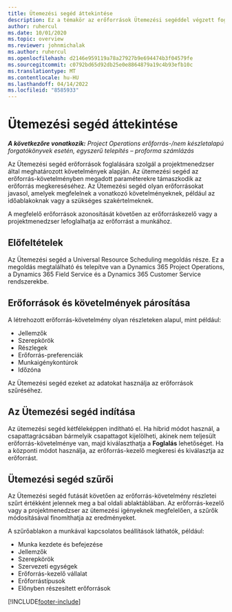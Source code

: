 ```yaml
---
title: Ütemezési segéd áttekintése
description: Ez a témakör az erőforrások Ütemezési segéddel végzett foglalásához nyújt tájékoztatást.
author: ruhercul
ms.date: 10/01/2020
ms.topic: overview
ms.reviewer: johnmichalak
ms.author: ruhercul
ms.openlocfilehash: d2146e959119a78a27927b9e694474b3f04579fe
ms.sourcegitcommit: c0792bd65d92db25e0e8864879a19c4b93efb10c
ms.translationtype: MT
ms.contentlocale: hu-HU
ms.lasthandoff: 04/14/2022
ms.locfileid: "8585933"
---
```

# <a name="schedule-assistant-overview"></a>Ütemezési segéd áttekintése

_**A következőre vonatkozik:** Project Operations erőforrás-/nem készletalapú forgatókönyvek esetén, egyszerű telepítés – proforma számlázás_

Az Ütemezési segéd erőforrások foglalására szolgál a projektmenedzser által meghatározott követelmények alapján. Az ütemezési segéd az erőforrás-követelményben megadott paraméterekre támaszkodik az erőforrás megkereséséhez. Az Ütemezési segéd olyan erőforrásokat javasol, amelyek megfelelnek a vonatkozó követelményeknek, például az időablakoknak vagy a szükséges szakértelmeknek.

A megfelelő erőforrások azonosítását követően az erőforráskezelő vagy a projektmenedzser lefoglalhatja az erőforrást a munkához.

## <a name="prerequisites"></a>Előfeltételek

Az Ütemezési segéd a Universal Resource Scheduling megoldás része. Ez a megoldás megtalálható és telepítve van a Dynamics 365 Project Operations, a Dynamics 365 Field Service és a Dynamics 365 Customer Service rendszerekbe.

## <a name="matching-requirements-and-resources"></a>Erőforrások és követelmények párosítása

A létrehozott erőforrás-követelmény olyan részleteken alapul, mint például:

-   Jellemzők
-   Szerepkörök
-   Részlegek
-   Erőforrás-preferenciák
-   Munkaigénykontúrok
-   Időzóna

Az Ütemezési segéd ezeket az adatokat használja az erőforrások szűréséhez.

## <a name="launch-the-schedule-assistant"></a>Az Ütemezési segéd indítása

Az ütemezési segéd kétféleképpen indítható el. Ha hibrid módot használ, a csapattagrácsában bármelyik csapattagot kijelölheti, akinek nem teljesült erőforrás-követelménye van, majd kiválaszthatja a **Foglalás** lehetőséget. Ha a központi módot használja, az erőforrás-kezelő megkeresi és kiválasztja az erőforrást.

## <a name="schedule-assistant-filters"></a>Ütemezési segéd szűrői

Az Ütemezési segéd futását követően az erőforrás-követelmény részletei szűrt értékként jelennek meg a bal oldali ablaktáblában. Az erőforrás-kezelő vagy a projektmenedzser az ütemezési igényeknek megfelelően, a szűrők módosításával finomíthatja az eredményeket.

A szűrőablakon a munkával kapcsolatos beállítások láthatók, például:

-   Munka kezdete és befejezése
-   Jellemzők
-   Szerepkörök
-   Szervezeti egységek
-   Erőforrás-kezelő vállalat
-   Erőforrástípusok
-   Előnyben részesített erőforrások


[!INCLUDE[footer-include](../includes/footer-banner.md)]